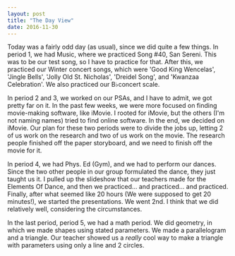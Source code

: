 ```yaml
---
layout: post
title: "The Day View"
date: 2016-11-30
---
```


Today was a fairly odd day (as usual), since we did quite a few things. In period 1, we had Music, where we practiced Song #40, San Sereni. This was to be our test song, so I have to practice for that. After this, we practiced our Winter concert songs, which were 'Good King Wencelas', 'Jingle Bells', 'Jolly Old St. Nicholas', 'Dreidel Song', and 'Kwanzaa Celebration'. We also practiced our B♭concert scale.

In period 2 and 3, we worked on our PSAs, and I have to admit, we got pretty far on it. In the past few weeks, we were more focused on finding movie-making software, like iMovie. I rooted for iMovie, but the others (I'm not naming names) tried to find online software. In the end, we decided on iMovie. Our plan for these two periods were to divide the jobs up, letting 2 of us work on the research and two of us work on the movie. The research people finished off the paper storyboard, and we need to finish off the movie for it.

In period 4, we had Phys. Ed (Gym), and we had to perform our dances. Since the two other people in our group formulated the dance, they just taught us it. I pulled up the slideshow that our teachers made for the Elements Of Dance, and then we practiced... and practiced... and practiced. Finally, after what seemed like 20 hours (We were supposed to get 20 minutes!), we started the presentations. We went 2nd. I think that we did relatively well, considering the circumstances.

In the last period, period 5, we had a math period. We did geometry, in which we made shapes using stated parameters. We made a parallelogram and a triangle. Our teacher showed us a _really_ cool way to make a triangle with parameters using only a line and 2 circles.
